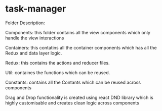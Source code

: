 # task-manager

Folder Description:

Components: this folder contains all the view components which only handle the view interactions

Containers: this contatins all the container components which has all the Redux and data layer logic.

Redux: this contains the actions and reducer files.

Util: containes the functions which can be reused.

Constants: contains all the Contants which can be reused across components

Drag and Drop functionality is created using react DND library which is highly customisable and creates clean logic across components

